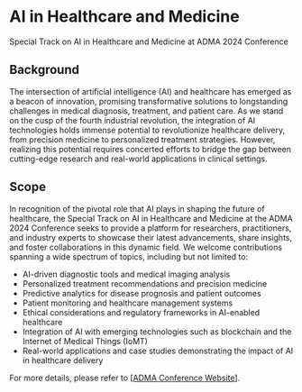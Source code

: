 # AI in Healthcare and Medicine
Special Track on AI in Healthcare and Medicine at ADMA 2024 Conference

## Background

The intersection of artificial intelligence (AI) and healthcare has emerged as a beacon of innovation, promising transformative solutions to longstanding challenges in medical diagnosis, treatment, and patient care. As we stand on the cusp of the fourth industrial revolution, the integration of AI technologies holds immense potential to revolutionize healthcare delivery, from precision medicine to personalized treatment strategies. However, realizing this potential requires concerted efforts to bridge the gap between cutting-edge research and real-world applications in clinical settings.

## Scope

In recognition of the pivotal role that AI plays in shaping the future of healthcare, the Special Track on AI in Healthcare and Medicine at the ADMA 2024 Conference seeks to provide a platform for researchers, practitioners, and industry experts to showcase their latest advancements, share insights, and foster collaborations in this dynamic field. We welcome contributions spanning a wide spectrum of topics, including but not limited to:
- AI-driven diagnostic tools and medical imaging analysis
- Personalized treatment recommendations and precision medicine
- Predictive analytics for disease prognosis and patient outcomes
- Patient monitoring and healthcare management systems
- Ethical considerations and regulatory frameworks in AI-enabled healthcare
- Integration of AI with emerging technologies such as blockchain and the Internet of Medical Things (IoMT)
- Real-world applications and case studies demonstrating the impact of AI in healthcare delivery

For more details, please refer to [<a href="[https://conference24.github.io/adma/">ADMA Conference Website</a>].

